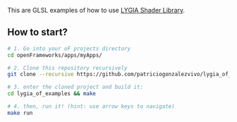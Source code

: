 This are GLSL examples of how to use [LYGIA Shader Library](https://github.com/patriciogonzalezvivo/lygia).

## How to start?

```bash
# 1. Go into your oF projects directory
cd openFrameworks/apps/myApps/

# 2. Clone this repository recursively
git clone --recursive https://github.com/patriciogonzalezvivo/lygia_of_examples.git

# 3. enter the cloned project and build it:
cd lygia_of_examples && make

# 4. then, run it! (hint: use arrow keys to navigate)
make run

```
